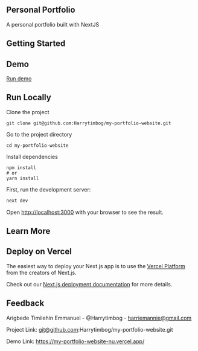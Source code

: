 ## Personal Portfolio

A personal portfolio built with NextJS

## Getting Started

## Demo    

[Run demo](https://my-portfolio-website-nu.vercel.app/)

## Run Locally   

Clone the project

``` console
git clone git@github.com:Harrytimbog/my-portfolio-website.git
```

Go to the project directory

``` console
cd my-portfolio-website
```

Install dependencies

``` console
npm install
# or
yarn install
```

First, run the development server:

```bash
next dev
```

Open [http://localhost:3000](http://localhost:3000) with your browser to see the result.

## Learn More


## Deploy on Vercel

The easiest way to deploy your Next.js app is to use the [Vercel Platform](https://vercel.com/new?utm_medium=default-template&filter=next.js&utm_source=create-next-app&utm_campaign=create-next-app-readme) from the creators of Next.js.

Check out our [Next.js deployment documentation](https://nextjs.org/docs/deployment) for more details.

## Feedback  

Arigbede Timilehin Emmanuel - @Harrytimbog - harriemannie@gmail.com

Project Link: git@github.com:Harrytimbog/my-portfolio-website.git

Demo Link: https://my-portfolio-website-nu.vercel.app/
